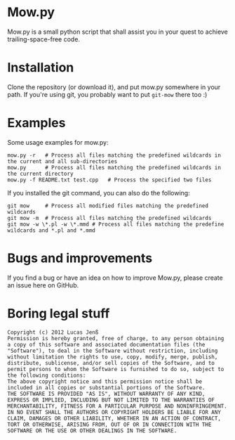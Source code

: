 # Mow.py

Mow.py is a small python script that shall assist you in your quest to achieve
trailing-space-free code.


# Installation

Clone the repository (or download it), and put mow.py somewhere in your path. If you're
using git, you probably want to put `git-mow` there too :)


# Examples

Some usage examples for mow.py:

	mow.py -r	# Process all files matching the predefined wildcards in the current and all sub-directories
	mow.py 		# Process all files matching the predefined wildcards in the current directory
	mow.py -f README.txt test.cpp	# Process the specified two files

If you installed the git command, you can also do the following:

	git mow		# Process all modified files matching the predefined wildcards
	git mow -m	# Process all files matching the predefined wildcards
	git mow -w \*.pl -w \*.mmd # Process all files matching the predefine wildcards and *.pl and *.mmd


# Bugs and improvements

If you find a bug or have an idea on how to improve Mow.py, please create an issue here on GitHub.


# Boring legal stuff

	Copyright (c) 2012 Lucas Jenß
	Permission is hereby granted, free of charge, to any person obtaining a copy of this software and associated documentation files (the "Software"), to deal in the Software without restriction, including without limitation the rights to use, copy, modify, merge, publish, distribute, sublicense, and/or sell copies of the Software, and to permit persons to whom the Software is furnished to do so, subject to the following conditions:
	The above copyright notice and this permission notice shall be included in all copies or substantial portions of the Software.
	THE SOFTWARE IS PROVIDED "AS IS", WITHOUT WARRANTY OF ANY KIND, EXPRESS OR IMPLIED, INCLUDING BUT NOT LIMITED TO THE WARRANTIES OF MERCHANTABILITY, FITNESS FOR A PARTICULAR PURPOSE AND NONINFRINGEMENT. IN NO EVENT SHALL THE AUTHORS OR COPYRIGHT HOLDERS BE LIABLE FOR ANY CLAIM, DAMAGES OR OTHER LIABILITY, WHETHER IN AN ACTION OF CONTRACT, TORT OR OTHERWISE, ARISING FROM, OUT OF OR IN CONNECTION WITH THE SOFTWARE OR THE USE OR OTHER DEALINGS IN THE SOFTWARE.

